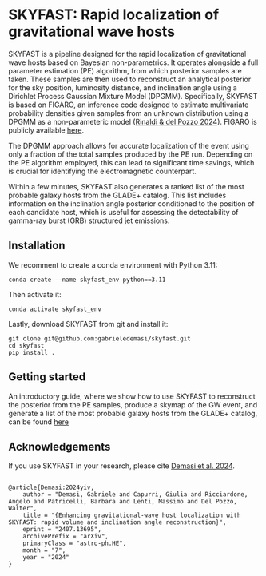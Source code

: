 # SKYFAST: Rapid localization of gravitational wave hosts

SKYFAST is a pipeline designed for the rapid localization of gravitational wave hosts based on Bayesian non-parametrics. It operates alongside a full parameter estimation (PE) algorithm, from which posterior samples are taken. These samples are then used to reconstruct an analytical posterior for the sky position, luminosity distance, and inclination angle using a Dirichlet Process Gaussian Mixture Model (DPGMM). Specifically, SKYFAST is based on FIGARO, an inference code designed to estimate multivariate probability densities given samples from an unknown distribution using a DPGMM as a non-parameteric model ([Rinaldi & del Pozzo 2024](https://joss.theoj.org/papers/10.21105/joss.06589)). FIGARO is publicly available [here](https://github.com/sterinaldi/FIGARO). 

The DPGMM approach allows for accurate localization of the event using only a fraction of the total samples produced by the PE run. Depending on the PE algorithm employed, this can lead to significant time savings, which is crucial for identifying the electromagnetic counterpart.

Within a few minutes, SKYFAST also generates a ranked list of the most probable galaxy hosts from the GLADE+ catalog. This list includes information on the inclination angle posterior conditioned to the position of each candidate host, which is useful for assessing the detectability of gamma-ray burst (GRB) structured jet emissions.

## Installation

We recomment to create a conda environment with Python 3.11:

```
conda create --name skyfast_env python==3.11
```


Then activate it:

```
conda activate skyfast_env
```


Lastly, download SKYFAST from git and install it:

```
git clone git@github.com:gabrieledemasi/skyfast.git
cd skyfast
pip install .
```


## Getting started

An introductory guide, where we show how to use SKYFAST to reconstruct the posterior from the PE samples, produce a skymap of the GW event, and generate a list of the most probable galaxy hosts from the GLADE+ catalog, can be found [here](https://github.com/gabrieledemasi/skyfast/blob/main/Tutorial/tutorial_SKYFAST.ipynb)



## Acknowledgements

If you use SKYFAST in your research, please cite [Demasi et al. 2024](https://arxiv.org/abs/2407.13695).

```

@article{Demasi:2024yiv,
    author = "Demasi, Gabriele and Capurri, Giulia and Ricciardone, Angelo and Patricelli, Barbara and Lenti, Massimo and Del Pozzo, Walter",
    title = "{Enhancing gravitational-wave host localization with SKYFAST: rapid volume and inclination angle reconstruction}",
    eprint = "2407.13695",
    archivePrefix = "arXiv",
    primaryClass = "astro-ph.HE",
    month = "7",
    year = "2024"
}
```
